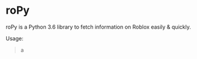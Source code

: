 # roPy
roPy is a Python 3.6 library to fetch information on Roblox easily &amp; quickly.

Usage:
 > a
